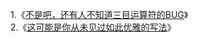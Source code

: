 1.《[不是吧，还有人不知道三目运算符的BUG](https://juejin.im/post/6872738517798584328)》<br />
2.《[这可能是你从未见过如此优雅的写法](https://juejin.im/post/6875124307605864461)》
